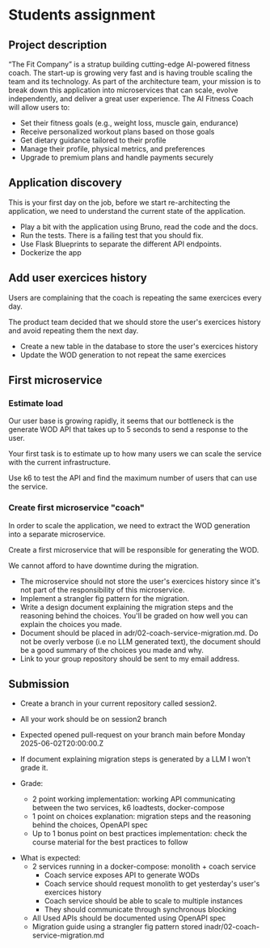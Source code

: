 # Students assignment

## Project description

“The Fit Company” is a stratup building cutting-edge AI-powered fitness coach.
The start-up is growing very fast and is having trouble scaling the team and its technology.
As part of the architecture team, your mission is to break down this application into microservices that can scale, evolve independently, and deliver a great user experience.
The AI Fitness Coach will allow users to:

- Set their fitness goals (e.g., weight loss, muscle gain, endurance)
- Receive personalized workout plans based on those goals
- Get dietary guidance tailored to their profile
- Manage their profile, physical metrics, and preferences
- Upgrade to premium plans and handle payments securely

## Application discovery

This is your first day on the job, before we start re-architecting the application, we need to understand the current state of the application.

- Play a bit with the application using Bruno, read the code and the docs.
- Run the tests. There is a failing test that you should fix.
- Use Flask Blueprints to separate the different API endpoints.
- Dockerize the app

## Add user exercices history

Users are complaining that the coach is repeating the same exercices every day.

The product team decided that we should store the user's exercices history and avoid repeating them the next day.

- Create a new table in the database to store the user's exercices history
- Update the WOD generation to not repeat the same exercices

## First microservice

### Estimate load

Our user base is growing rapidly, it seems that our bottleneck is the generate WOD API that takes up to 5 seconds to send a response to the user.

Your first task is to estimate up to how many users we can scale the service with the current infrastructure.

Use k6 to test the API and find the maximum number of users that can use the service.

### Create first microservice "coach"

In order to scale the application, we need to extract the WOD generation into a separate microservice.

Create a first microservice that will be responsible for generating the WOD.

We cannot afford to have downtime during the migration.

- The microservice should not store the user's exercices history since it's not part of the responsibility of this microservice.
- Implement a strangler fig pattern for the migration.
- Write a design document explaining the migration steps and the reasoning behind the choices. You'll be graded on how well you can explain the choices you made.
- Document should be placed in adr/02-coach-service-migration.md. Do not be overly verbose (i.e no LLM generated text), the document should be a good summary of the choices you made and why.
- Link to your group repository should be sent to my email address.

## Submission

- Create a branch in your current repository called session2.
- All your work should be on session2 branch
- Expected opened pull-request on your branch main before Monday 2025-06-02T20:00:00.Z
- If document explaining migration steps is generated by a LLM I won't grade it.

- Grade:
  - 2 point working implementation: working API communicating between the two services, k6 loadtests, docker-compose
  - 1 point on choices explanation: migration steps and the reasoning behind the choices, OpenAPI spec
  - Up to 1 bonus point on best practices implementation: check the course material for the best practices to follow

* What is expected:
  - 2 services running in a docker-compose: monolith + coach service
    - Coach service exposes API to generate WODs
    - Coach service should request monolith to get yesterday's user's exercices history
    - Coach service should be able to scale to multiple instances
    - They should communicate through synchronous blocking
  - All Used APIs should be documented using OpenAPI spec
  - Migration guide using a strangler fig pattern stored inadr/02-coach-service-migration.md